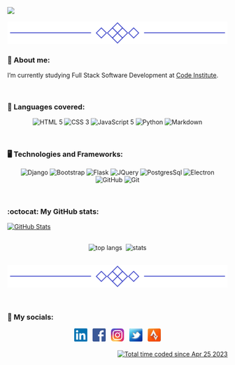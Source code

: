 [![](/assets/project_images/logo.gif)](https://github.com/Inc21)

<p align="center">
  <img src="/assets/project_images/line.png">
</p>

### 🌱 About me:
I’m currently studying Full Stack Software Development at [Code Institute](https://codeinstitute.net/ie/).

<br>

### :book: Languages covered:

<p align="center">
  <img src="https://img.shields.io/badge/html5-%23E34F26.svg?style=for-the-badge&logo=html5&logoColor=white" alt="HTML 5">
  <img src="https://img.shields.io/badge/css3-%231572B6.svg?style=for-the-badge&logo=css3&logoColor=white" alt="CSS 3">
  <img src="https://img.shields.io/badge/javascript-%23323330.svg?style=for-the-badge&logo=javascript&logoColor=%23F7DF1E" alt="JavaScript 5">
  <img src="https://img.shields.io/badge/python-3670A0?style=for-the-badge&logo=python&logoColor=ffdd54" alt="Python">
  <img src="https://img.shields.io/badge/markdown-%23000000.svg?style=for-the-badge&logo=markdown&logoColor=white" alt="Markdown">
</p>

<br>

### :desktop_computer: Technologies and Frameworks:

<p align="center">
  <img src="https://img.shields.io/badge/django-%23092E20.svg?style=for-the-badge&logo=django&logoColor=white" alt="Django">
  <img src="https://img.shields.io/badge/bootstrap-%238511FA.svg?style=for-the-badge&logo=bootstrap&logoColor=white" alt="Bootstrap">
  <img src="https://img.shields.io/badge/flask-%23000.svg?style=for-the-badge&logo=flask&logoColor=white" alt="Flask">
  <img src="https://img.shields.io/badge/jquery-%230769AD.svg?style=for-the-badge&logo=jquery&logoColor=white" alt="JQuery">
  <img src="https://img.shields.io/badge/postgres-%23316192.svg?style=for-the-badge&logo=postgresql&logoColor=white" alt="PostgresSql">
  <img src="https://img.shields.io/badge/Electron-191970?style=for-the-badge&logo=Electron&logoColor=white" alt="Electron">
  <img src="https://img.shields.io/badge/github-%23121011.svg?style=for-the-badge&logo=github&logoColor=white" alt="GitHub">
  <img src="https://img.shields.io/badge/git-%23F05033.svg?style=for-the-badge&logo=git&logoColor=white" alt="Git">
  <!--
  <img src="" alt="Markdown">
  <img src="" alt="Markdown">
  -->
  
</p>

<br>

### :octocat: My GitHub stats:
<a href="https://git.io/streak-stats"><img src="https://streak-stats.demolab.com?user=Inc21&theme=transparent&hide_border=true&date_format=j%20M%5B%20Y%5D&card_width=900" alt="GitHub Stats"/></a>

<br>

<div align="center">
  <img width="" height="150" src="https://github-readme-stats.vercel.app/api/top-langs/?username=Inc21&hide=Dockerfile,Procfile,Shell,Batchfile&layout=compact&theme=transparent&size_weight=0&count_weight=1" alt="top langs">&nbsp;
   <img width="" height="150" src="https://github-readme-stats.vercel.app/api?username=Inc21&show_icons=true&theme=transparent&hide_rank=true"  alt="stats">
</div>

<br>

<p align="center">
  <img src="/assets/project_images/line.png">
</p>

<br>

### :envelope_with_arrow: My socials:
<div align="center"> 
  <a href="https://www.linkedin.com/in/indrek-mannik-038770259/"><img height="30" src="/assets/project_images/in_logo.png"></a>
  &nbsp;
  <a href="https://www.facebook.com/ind.rek.5"><img height="30" src="/assets/project_images/fb_logo.png"></a>
  &nbsp;
  <a href="https://www.instagram.com/intc21/"><img height="30" src="/assets/project_images/instagram_logo.png"></a>
  &nbsp;
  <a href="https://twitter.com/intc21"><img height="30" src="/assets/project_images/twitter_logo.png"></a>
  &nbsp;
  <a href="https://www.strava.com/athletes/2362084/"><img height="30" src="/assets/project_images/strava_logo.png"></a>
</div>

<be>
<div align="right">
<img src="https://komarev.com/ghpvc/?username=Inc21&style=flat-square&color=blue" alt=""/>
  
</div>  
<div align="right">
    <a href="https://wakatime.com/@0bad1854-abc6-44c1-9974-4cc7a16975e9" target="_blank"><img src="https://wakatime.com/badge/user/0bad1854-abc6-44c1-9974-4cc7a16975e9.svg" alt="Total time coded since Apr 25 2023" /></a>
</div>


 


<!--
Here are some ideas to get you started:

- 🔭 I’m currently working on ...

- 👯 I’m looking to collaborate on ...
- 🤔 I’m looking for help with ...
- 💬 Ask me about ...
- 📫 How to reach me: ...
- 😄 Pronouns: ...
- ⚡ Fun fact: ...
- 📫 

-->
